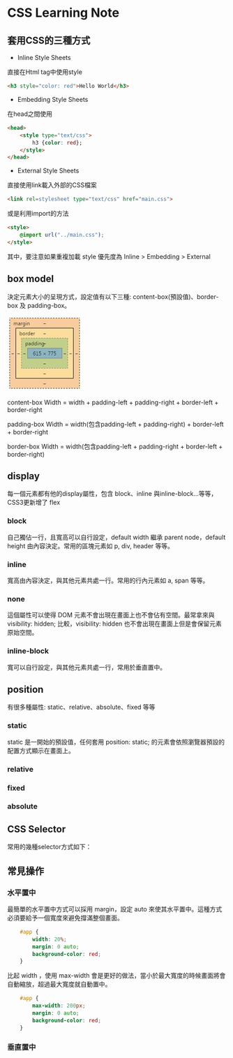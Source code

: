# CSS Learning Note

## 套用CSS的三種方式

* Inline Style Sheets

直接在Html tag中使用style

```html
<h3 style="color: red">Hello World</h3>
```

* Embedding Style Sheets

在head之間使用

```html
<head>
    <style type="text/css">
        h3 {color: red}; 
    </style>
</head>
```

* External Style Sheets

直接使用link載入外部的CSS檔案

```html
<link rel=stylesheet type="text/css" href="main.css">
```

或是利用import的方法

```html
<style> 
    @import url("../main.css");
</style>
```

其中，要注意如果重複加載 style 優先度為 Inline > Embedding > External

## box model

決定元素大小的呈現方式，設定值有以下三種: content-box(預設值)、border-box 及 padding-box。

![box-model](https://github.com/sean1093/learning-note/blob/master/img/boxModel.JPG "Box Model")

content-box
Width = width + padding-left + padding-right + border-left + border-right

padding-box
Width = width(包含padding-left + padding-right) + border-left + border-right

border-box
Width = width(包含padding-left + padding-right + border-left + border-right)

## display

每一個元素都有他的display屬性，包含 block、inline 與inline-block...等等，CSS3更新增了 flex

### block

自己獨佔一行，且寬高可以自行設定，default width 繼承 parent node，default height 由內容決定。常用的區塊元素如 p, div, header 等等。

### inline

寬高由內容決定，與其他元素共處一行。常用的行內元素如 a, span 等等。

### none

這個屬性可以使得 DOM 元素不會出現在畫面上也不會佔有空間。最常拿來與 visibility: hidden; 比較，visibility: hidden 也不會出現在畫面上但是會保留元素原始空間。


### inline-block

寬可以自行設定，與其他元素共處一行，常用於垂直置中。


## position

有很多種屬性: static、relative、absolute、fixed 等等

### static

static 是一開始的預設值，任何套用 position: static; 的元素會依照瀏覽器預設的配置方式顯示在畫面上。

### relative


### fixed


### absolute


## CSS Selector

常用的幾種selector方式如下：


## 常見操作

### 水平置中

最簡單的水平置中方式可以採用 margin，設定 auto 來使其水平置中。這種方式必須要給予一個寬度來避免撐滿整個畫面。

```css
    #app {
        width: 20%;
        margin: 0 auto;
        background-color: red;
    }
```

比起 width ，使用 max-width 會是更好的做法，當小於最大寬度的時候畫面將會自動縮放，超過最大寬度就自動置中。

```css
    #app {
        max-width: 200px;
        margin: 0 auto;
        background-color: red;
    }
```

### 垂直置中




